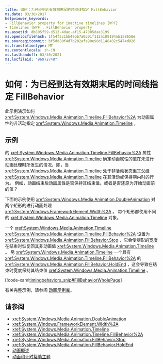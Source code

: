 ```yaml
---
title: 如何：为已经到达有效期末尾的时间线指定 FillBehavior
ms.date: 03/30/2017
helpviewer_keywords:
- FillBehavior property for inactive timelines [WPF]
- Timelines [WPF], FillBehavior property
ms.assetid: db805f59-d513-4dac-af15-47005dae3199
ms.openlocfilehash: 1f54f2c1bb49bb7a0301f112a109194ab1a8658e
ms.sourcegitcommit: bf5dd80f4d7b202afa90e90d1148402c5474d826
ms.translationtype: MT
ms.contentlocale: zh-CN
ms.lasthandoff: 03/30/2021
ms.locfileid: "96972748"
---
```

# <a name="how-to-specify-the-fillbehavior-for-a-timeline-that-has-reached-the-end-of-its-active-period"></a>如何：为已经到达有效期末尾的时间线指定 FillBehavior
此示例演示如何 <xref:System.Windows.Media.Animation.Timeline.FillBehavior%2A> 为动画属性的非活动指定 <xref:System.Windows.Media.Animation.Timeline> 。  
  
## <a name="example"></a>示例  
 的 <xref:System.Windows.Media.Animation.Timeline.FillBehavior%2A> 属性 <xref:System.Windows.Media.Animation.Timeline> 确定动画属性的值在未进行动画处理时所发生的情况，即，当 <xref:System.Windows.Media.Animation.Timeline> 处于非活动状态但其父级 <xref:System.Windows.Media.Animation.Timeline> 在其活动或保持期内时的行为。 例如，动画结束后动画属性是否保持其结束值，或者是否还原为开始动画前的值？  
  
 下面的示例使用 <xref:System.Windows.Media.Animation.DoubleAnimation> 对两个矩形的进行动画处理 <xref:System.Windows.FrameworkElement.Width%2A> 。 每个矩形都使用不同的 <xref:System.Windows.Media.Animation.Timeline> 对象。  
  
 一个 <xref:System.Windows.Media.Animation.Timeline> <xref:System.Windows.Media.Animation.Timeline.FillBehavior%2A> 设置为 <xref:System.Windows.Media.Animation.FillBehavior.Stop> ，它会使矩形的宽度在结束时恢复回其非动画值 <xref:System.Windows.Media.Animation.Timeline> 。 另 <xref:System.Windows.Media.Animation.Timeline> 一个具有 <xref:System.Windows.Media.Animation.Timeline.FillBehavior%2A> 的 <xref:System.Windows.Media.Animation.FillBehavior.HoldEnd> ，这会导致在结束时宽度保持其结束值 <xref:System.Windows.Media.Animation.Timeline> 。  
  
 [!code-xaml[timingbehaviors_snip#FillBehaviorWholePage](~/samples/snippets/csharp/VS_Snippets_Wpf/timingbehaviors_snip/CSharp/FillBehaviorExample.xaml#fillbehaviorwholepage)]  
  
 有关完整示例，请参阅 [动画示例库](https://github.com/Microsoft/WPF-Samples/tree/master/Animation/AnimationExamples)。  
  
## <a name="see-also"></a>请参阅

- <xref:System.Windows.Media.Animation.DoubleAnimation>
- <xref:System.Windows.FrameworkElement.Width%2A>
- <xref:System.Windows.Media.Animation.Timeline>
- <xref:System.Windows.Media.Animation.Timeline.FillBehavior%2A>
- <xref:System.Windows.Media.Animation.FillBehavior.Stop>
- <xref:System.Windows.Media.Animation.FillBehavior.HoldEnd>
- [动画概述](animation-overview.md)
- [动画和计时帮助主题](animation-and-timing-how-to-topics.md)
